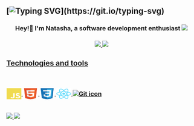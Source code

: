## [![Typing SVG](https://readme-typing-svg.herokuapp.com?size=30&duration=3500&color=f0698f&height=48&lines=Welcome+to+my+profile!)](https://git.io/typing-svg)
<h3 align="center">Hey!👋 I'm Natasha, a software development enthusiast <img src="https://64.media.tumblr.com/e82bfc7be4650e12bc34de2caa95da78/d753e0d330ace5ca-ed/s75x75_c1/f21e0087699bb1e4e24aaa78c0deb31d90fc1852.gifv"><h3>
  <div align="center">
  <a href="https://github.com/nathyq">
  <img height="140em" src="https://github-readme-stats.vercel.app/api?username=nathyq&show_icons=true&theme=dracula&include_all_commits=true&count_private=true"/>
  <img height="140em" src="https://github-readme-stats.vercel.app/api/top-langs/?username=nathyq&layout=compact&langs_count=7&theme=dracula"/>
</div>  

<h3>Technologies and tools</h3>
 
 ##
    
<div style="display: inline_block"><br>
  <img align="center" alt="Javascript icon" height="30" width="40" src="https://raw.githubusercontent.com/devicons/devicon/master/icons/javascript/javascript-plain.svg">
  <img align="center" alt="HTML icon" height="30" width="40" src="https://raw.githubusercontent.com/devicons/devicon/master/icons/html5/html5-original.svg">
  <img align="center" alt="CSS icon" height="30" width="40" src="https://raw.githubusercontent.com/devicons/devicon/master/icons/css3/css3-original.svg">
  <img align="center" alt="React icon" height="30" width="40" src="https://raw.githubusercontent.com/devicons/devicon/master/icons/react/react-original.svg">
  <img align="center" alt="Git icon" height="30" width="40" src="https://cdn.jsdelivr.net/gh/devicons/devicon/icons/git/git-original.svg">
</div>
   
##    
 
<div> 
   <a href="#" target="_blank"><img src="https://img.shields.io/badge/-LinkedIn-%230077B5?style=for-the-badge&logo=linkedin&logoColor=white" target="_blank">
   <a href = "mailto:natashamarqss@gmail.com"><img src="https://img.shields.io/badge/Gmail-D14836?style=for-the-badge&logo=gmail&logoColor=white" target="_blank"></a>
 </a>
